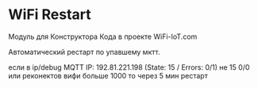 WiFi Restart
============

Модуль для Конструктора Кода в проекте WiFi-IoT.com

Автоматический рестарт по упавшему мктт.

если в ip/debug MQTT IP: 192.81.221.198 (State: 15 / Errors: 0/1) не 15 0/0 или реконектов вифи больше 1000 то через 5 мин рестарт
